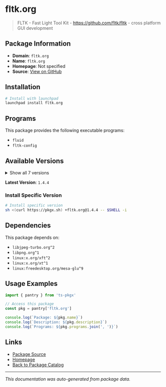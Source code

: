 # fltk.org

> FLTK - Fast Light Tool Kit - https://github.com/fltk/fltk - cross platform GUI development

## Package Information

- **Domain**: `fltk.org`
- **Name**: `fltk.org`
- **Homepage**: Not specified
- **Source**: [View on GitHub](https://github.com/pkgxdev/pantry/tree/main/projects/fltk.org/package.yml)

## Installation

```bash
# Install with launchpad
launchpad install fltk.org
```

## Programs

This package provides the following executable programs:

- `fluid`
- `fltk-config`

## Available Versions

<details>
<summary>Show all 7 versions</summary>

- `1.4.4`, `1.4.3`, `1.4.2`, `1.4.1`, `1.3.11`
- `1.3.10`, `1.3.9`

</details>

**Latest Version**: `1.4.4`

### Install Specific Version

```bash
# Install specific version
sh <(curl https://pkgx.sh) +fltk.org@1.4.4 -- $SHELL -i
```

## Dependencies

This package depends on:

- `libjpeg-turbo.org^2`
- `libpng.org^1`
- `linux:x.org/xft^2`
- `linux:x.org/xt^1`
- `linux:freedesktop.org/mesa-glu^9`

## Usage Examples

```typescript
import { pantry } from 'ts-pkgx'

// Access this package
const pkg = pantry['fltk.org']

console.log(`Package: ${pkg.name}`)
console.log(`Description: ${pkg.description}`)
console.log(`Programs: ${pkg.programs.join(', ')}`)
```

## Links

- [Package Source](https://github.com/pkgxdev/pantry/tree/main/projects/fltk.org/package.yml)
- [Homepage](#)
- [Back to Package Catalog](../../package-catalog.md)

---

*This documentation was auto-generated from package data.*

